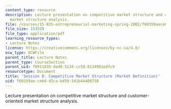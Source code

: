 ```yaml
---
content_type: resource
description: Lecture presentation on competitive market structure and customer-oriented
  market structure analysis.
file: /courses/15-835-entrepreneurial-marketing-spring-2002/f60359aece6dd5cabd59541b44408750_session8.pdf
file_size: 153529
file_type: application/pdf
learning_resource_types:
- Lecture Notes
license: https://creativecommons.org/licenses/by-nc-sa/4.0/
ocw_type: OCWFile
parent_title: Lecture Notes
parent_type: CourseSection
parent_uid: f0911835-ded8-5134-cc58-8134901edfc9
resourcetype: Document
title: 'Session 8: Competitive Market Structure (Market Definition)'
uid: f60359ae-ce6d-d5ca-bd59-541b44408750
---
```

Lecture presentation on competitive market structure and customer-oriented market structure analysis.